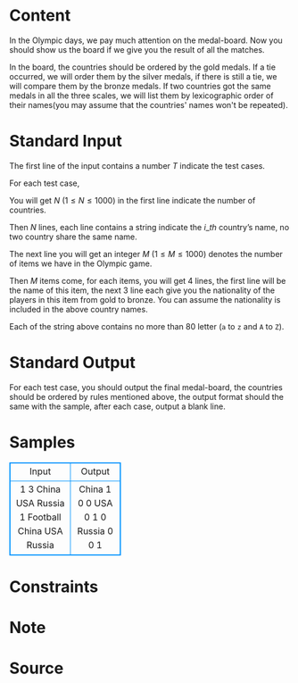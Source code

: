 
# Content

In the Olympic days, we pay much attention on the medal-board. Now you should show us the board if we give you the result of all the matches.

In the board, the countries should be ordered by the gold medals. If a tie occurred, we will order them by the silver medals, if there is still a tie, we will compare them by the bronze medals. If two countries got the same medals in all the three scales, we will list them by lexicographic order of their names(you may assume that the countries' names won't be repeated).

# Standard Input

The first line of the input contains a number $T$ indicate the test cases.

For each test case,

You will get $N$ ($1\leq N\leq 1000$) in the first line indicate the number of countries.

Then $N$ lines, each line contains a string indicate the $i\_{th}$ country’s name, no two country share the same name.

The next line you will get an integer $M$ ($1\leq M\leq 1000$) denotes the number of items we have in the Olympic game.

Then $M$ items come, for each items, you will get $4$ lines, the first line will be the name of this item, the next $3$ line each give you the nationality of the players in this item from gold to bronze. You can assume the nationality is included in the above country names.

Each of the string above contains no more than $80$ letter (`a` to `z` and `A` to `Z`).

# Standard Output

For each test case, you should output the final medal-board, the countries should be ordered by rules mentioned above, the output format should the same with the sample, after each case, output a blank line.

# Samples

<style>
        table,table tr th, table tr td { border:1px solid #0094ff; }
        table { width: 200px; min-height: 25px; line-height: 25px; text-align: center; border-collapse: collapse;}   
    </style>
<table>
	<tr>
		<td>Input</td>
		<td>Output</td>
	</tr>
<tr><td>1
3
China
USA
Russia
1
Football
China
USA
Russia</td><td>China 1 0 0
USA 0 1 0
Russia 0 0 1</td></tr></table>


# Constraints



# Note



# Source


